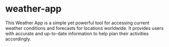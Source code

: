 # weather-app
This Weather App is a simple yet powerful tool for accessing current weather conditions and forecasts for locations worldwide. It provides users with accurate and up-to-date information to help plan their activities accordingly.
